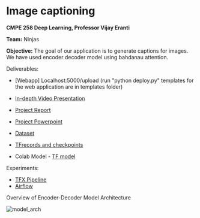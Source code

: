# Image captioning

**CMPE 258 Deep Learning, Professor Vijay Eranti**

**Team:** Ninjas

**Objective:** The goal of our application is to generate captions for images. We have used encoder decoder model using bahdanau attention. 

Deliverables:
* [Webapp] Localhost:5000/upload (run "python deploy.py"  templates for the web application are in templates folder)
* [In-depth Video Presentation](https://drive.google.com/drive/folders/0AH1RNpnH5Mp6Uk9PVA)
* [Project Report](https://github.com/shrey1234/Deep_Learning_-Project_258/blob/main/Project%20258_Image%20Captioning.pdf)
* [Project Powerpoint](https://github.com/shrey1234/Deep_Learning_-Project_258/blob/main/Project%20258_Image%20Captioning.pptx)
* [Dataset](https://drive.google.com/drive/folders/0AH1RNpnH5Mp6Uk9PVA)
* [TFrecords and checkpoints](https://drive.google.com/drive/folders/0AH1RNpnH5Mp6Uk9PVA)


* Colab Model - [TF model](https://colab.research.google.com/drive/1tA15NyR_7R3Q3Wnd3-QAyuHa4vSnTka8)

Experiments:
* [TFX Pipeline](https://colab.research.google.com/drive/1999BDrsJNIbV-kEq9iNC4ToEm86eZK3D) 
* [Airflow](https://github.com/shrey1234/Deep_Learning_-Project_258/tree/main/tfx-airflow)

Overview of Encoder-Decoder Model Architecture

![model_arch](https://github.com/shrey1234/Deep_Learning_-Project_258/blob/main/image_cap_arch.png)

